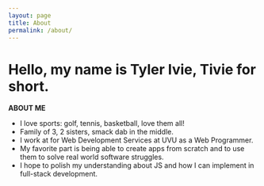 ```yaml
---
layout: page
title: About
permalink: /about/
---
```



# Hello, my name is Tyler Ivie, Tivie for short.

**ABOUT ME**
* I love sports: golf, tennis, basketball, love them all!
* Family of 3, 2 sisters, smack dab in the middle.
* I work at for Web Development Services at UVU as a Web Programmer.
* My favorite part is being able to create apps from scratch and to use them to solve real world software struggles.
* I hope to polish my understanding about JS and how I can implement in full-stack development.

